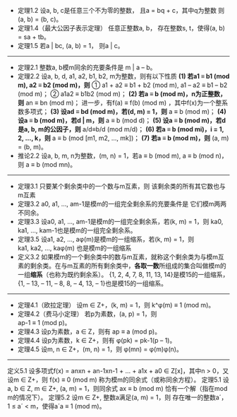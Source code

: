 * 定理1.2  设a, b, c是任意三个不为零的整数， 且a = bq + c，其中q为整数
    则(a, b) = (b, c)。
* 定理1.4（最大公因子表示定理）   任意正整数a, b，
存在整数s, t，使得(a, b) = sa + tb。
* 定理1.5  若a | bc, (a, b) = 1，
则a | c。
---
* 定理2.1  整数a, b模m同余的充要条件是
                   m | a – b。
* 定理2.2  设a, b, d, a1, a2, b1, b2, m为整数，则有以下性质
**(1) 若a1 ≡ b1 (mod m), a2 ≡ b2 (mod m)，则**
① a1 + a2 ≡ b1 + b2 (mod m),    a1 – a2 ≡ b1 – b2 (mod m)；
② a1a2 ≡ b1b2 (mod m)；
**(2) 若a ≡ b (mod m)，n为正整数，则**
an ≡ bn (mod m)；
进一步，有f(a) ≡ f(b) (mod m) ，其中f(x)为一个整系数多项式；
**(3) 设ad ≡ bd (mod m)，若(d, m) = 1，则**
a ≡ b (mod m)；
**(4) 设a ≡ b (mod m)，若d | m，则**
a ≡ b (mod d)；
**(5) 设a ≡ b (mod m)，若d是a, b, m的公因子，则**
a/d≡b/d (mod m/d)；
**(6) 若a ≡ b (mod mi)，i = 1, 2, ..., k，则**
a ≡ b (mod [m1, m2, ..., mk])；
**(7) 若a ≡ b (mod m)，则**
(a, m) = (b, m)。
* 推论2.2  设a, b, m, n为整数，(m, n) = 1，若a ≡ b (mod m), a ≡ b (mod n)，则
a ≡ b (mod mn)。

---
* 定理3.1  只要某个剩余类中的一个数与m互素，则
该剩余类的所有其它数也与m互素
* 定理3.2  a0, a1, …, am-1是模m的一组完全剩余系的充要条件是
它们模m两两不同余。
* 定理3.3  设a0, a1, …, am-1是模m的一组完全剩余系，若(k, m) = 1，则
ka0, ka1, ..., kam-1也是模m的一组完全剩余系。
* 定理3.5  设a1, a2, ..., aφ(m)是模m的一组缩系，若(k, m) = 1，则   
ka1, ka2, ..., kaφ(m) 也是模m的一组缩系
* 定义3.2  如果模m的一个剩余类中的数与m互素，就称这个剩余类为与模m互素的剩余类。在与m互素的所有剩余类中，**各取一数**所组成的集合叫做模m的一组**缩系**（也称为既约剩余系）。
{1, 2, 4, 7, 8, 11, 13, 14}是模15的一组缩系，{1, – 13, – 11, – 8, 8, – 4, 13, – 1}也是模15的一组缩系。

---
* 定理4.1（欧拉定理） 设m ∈ Z+，(k, m) = 1，则
k^φ(m) ≡ 1 (mod m)。
* 定理4.2（费马小定理）  若p为素数，(a, p) = 1，则  
ap-1 ≡ 1 (mod p)。
* 定理4.3 设p为素数，a ∈ Z，则有
ap ≡ a (mod p)。
* 定理4.4  设p为素数，k ∈ Z+，则有
φ(pk) = pk-1(p – 1)。
* 定理4.5 设m, n ∈ Z+，(m, n) = 1，则
φ(mn) = φ(m)φ(n)。
---
定义5.1  设多项式f(x) = anxn + an-1xn-1 + … + a1x + a0 ∈ Z[x]，其中n > 0，又设m ∈ Z+，则
f(x) ≡ 0 (mod m)  称为模m的同余式（或称同余方程）。
定理5.1  设a, b ∈ Z, m ∈ Z+, (a, m) = 1，则同余式
ax ≡ b (mod m) 恰有一个解（指在mod m的情况下）。
定理5.2  设m ∈ Z+, 整数a满足(a, m) = 1，则
存在唯一的整数a´，1 ≤ a´ < m，使得a´a ≡ 1 (mod m)。